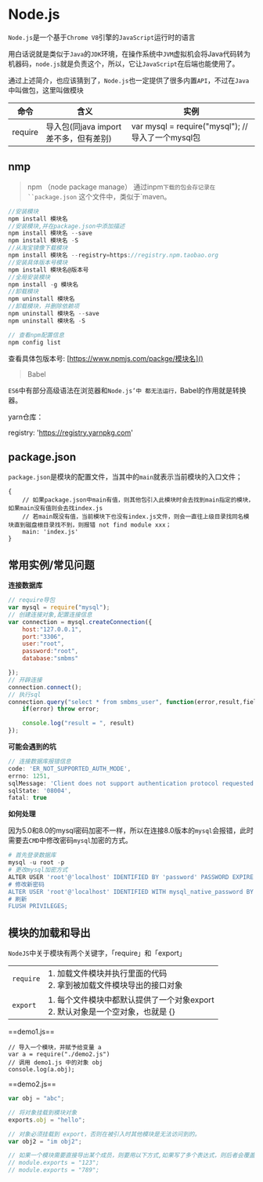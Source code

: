 # Node.js

`Node.js`是一个基于`Chrome V8`引擎的`JavaScript`运行时的语言

用白话说就是类似于`Java`的`JDK`环境，在操作系统中`JVM`虚拟机会将Java代码转为机器码，`node.js`就是负责这个，所以，它让`JavaScript`在后端也能使用了。

通过上述简介，也应该猜到了，`Node.js`也一定提供了很多内置`API`，不过在`Java`中叫做包，这里叫做模块

| 命令    | 含义                                  | 实例                                              |
| ------- | ------------------------------------- | ------------------------------------------------- |
| require | 导入包(同java import差不多，但有差别) | var mysql = require("mysql"); //导入了一个mysql包 |

## nmp


>npm （node package manage）
>通过inpm`下载的包会存记录在``package.json`
>这个文件中，类似于`maven。
```js
//安装模块
npm install 模块名
//安装模块,并在package.json中添加描述
npm install 模块名 --save
npm install 模块名 -S
//从淘宝镜像下载模块
npm install 模块名 --registry=https://registry.npm.taobao.org
//安装具体版本号模块
npm install 模块名@版本号
//全局安装模块
npm install -g 模块名
//卸载模块
npm uninstall 模块名
//卸载模块，并删除依赖项
npm uninstall 模块名 --save
npm uninstall 模块名 -S

// 查看npm配置信息
npm config list
```
查看具体包版本号:
[https://www.npmjs.com/packge/模块名]()
>Babel

`ES6`中有部分高级语法在浏览器和`Node.js’中
都无法运行，`Babel的作用就是转换器。

yarn仓库：

registry: 'https://registry.yarnpkg.com'

## package.json

`package.json`是模块的配置文件，当其中的`main`就表示当前模块的入口文件；

```JS
{
    // 如果package.json中main有值，则其他包引入此模块时会去找到main指定的模块，如果main没有值则会去找index.js
    // 若main既没有值，当前模块下也没有index.js文件，则会一直往上级目录找同名模块直到磁盘根目录找不到，则报错 not find module xxx；
    main: 'index.js'
}
```







## 常用实例/常见问题

**连接数据库**

```javascript
// require导包
var mysql = require("mysql");
// 创建连接对象,配置连接信息
var connection = mysql.createConnection({
    host:"127.0.0.1",
    port:"3306",
    user:"root",
    password:"root",
    database:"smbms"

});
// 开辟连接
connection.connect();
// 执行sql
connection.query("select * from smbms_user", function(error,result,fields) {
    if(error) throw error;

    console.log("result = ", result)
});
```

**可能会遇到的坑**

```javascript
// 连接数据库报错信息
code: 'ER_NOT_SUPPORTED_AUTH_MODE',
errno: 1251,
sqlMessage: 'Client does not support authentication protocol requested by server; consider upgrading MySQL client',
sqlState: '08004',
fatal: true
```

**如何处理**

因为5.0和8.0的mysql密码加密不一样，所以在连接8.0版本的`mysql`会报错，此时需要去`CMD`中修改密码`mysql`加密的方式。

```powershell
# 首先登录数据库
mysql -u root -p
# 更改mysql加密方式
ALTER USER 'root'@'localhost' IDENTIFIED BY 'password' PASSWORD EXPIRE NEVER;
# 修改新密码
ALTER USER 'root'@'localhost' IDENTIFIED WITH mysql_native_password BY '新密码';
# 刷新
FLUSH PRIVILEGES;
```



## 模块的加载和导出

`NodeJS`中关于模块有两个关键字，「require」和「export」

|           |                                                              |
| --------- | ------------------------------------------------------------ |
| `require` | 1. 加载文件模块并执行里面的代码<br />2. 拿到被加载文件模块导出的接口对象 |
| `export`  | 1. 每个文件模块中都默认提供了一个对象export<br />2. 默认对象是一个空对象，也就是 {} |

==demo1.js==

```JS
// 导入一个模块，并赋予给变量 a
var a = require("./demo2.js")
// 调用 demo1.js 中的对象 obj
console.log(a.obj);
```

==demo2.js==

```js
var obj = "abc";

// 将对象挂载到模块对象
exports.obj = "hello";

// 对象必须挂载到 export，否则在被引入时其他模块是无法访问到的。
var obj2 = "im obj2";

// 如果一个模块需要直接导出某个成员，则要用以下方式,如果写了多个表达式，则后者会覆盖前者
// module.exports = "123";
// module.exports = "789";
```

